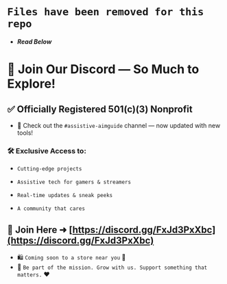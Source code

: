 # `Files have been removed for this repo`
- ***Read Below***

# 🌟 Join Our Discord — So Much to Explore!
## ✅ Officially Registered 501(c)(3) Nonprofit

- 🎯 Check out the `#assistive-aimguide` channel — now updated with new tools!
### 🛠️ Exclusive Access to:

- `Cutting-edge projects`

- `Assistive tech for gamers & streamers`

- `Real-time updates & sneak peeks`

- `A community that cares`

## 🔗 Join Here ➜ [https://discord.gg/FxJd3PxXbc](https://discord.gg/FxJd3PxXbc)

- 🛍️ `Coming soon to a store near you` 👀
- 💬 `Be part of the mission. Grow with us. Support something that matters.` ❤️
